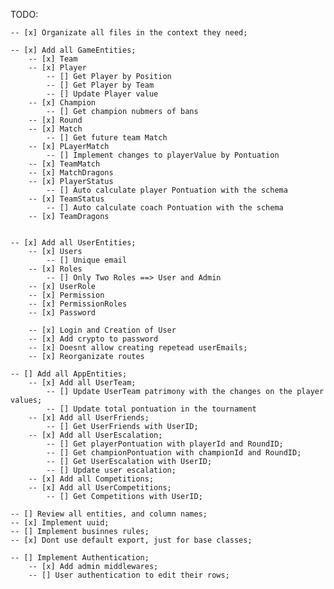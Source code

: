 TODO:

    -- [x] Organizate all files in the context they need;

    -- [x] Add all GameEntities;
        -- [x] Team
        -- [x] Player
            -- [] Get Player by Position
            -- [] Get Player by Team
            -- [] Update Player value
        -- [x] Champion
            -- [] Get champion nubmers of bans
        -- [x] Round
        -- [x] Match
            -- [] Get future team Match
        -- [x] PLayerMatch
            -- [] Implement changes to playerValue by Pontuation
        -- [x] TeamMatch
        -- [x] MatchDragons
        -- [x] PlayerStatus
            -- [] Auto calculate player Pontuation with the schema
        -- [x] TeamStatus
            -- [] Auto calculate coach Pontuation with the schema
        -- [x] TeamDragons


    -- [x] Add all UserEntities;
        -- [x] Users
            -- [] Unique email
        -- [x] Roles
            -- [] Only Two Roles ==> User and Admin 
        -- [x] UserRole
        -- [x] Permission
        -- [x] PermissionRoles
        -- [x] Password

        -- [x] Login and Creation of User 
        -- [x] Add crypto to password
        -- [x] Doesnt allow creating repetead userEmails;
        -- [x] Reorganizate routes

    -- [] Add all AppEntities;
        -- [x] Add all UserTeam;
            -- [] Update UserTeam patrimony with the changes on the player values;
            -- [] Update total pontuation in the tournament
        -- [x] Add all UserFriends;
            -- [] Get UserFriends with UserID;
        -- [x] Add all UserEscalation;
            -- [] Get playerPontuation with playerId and RoundID;
            -- [] Get championPontuation with championId and RoundID;
            -- [] Get UserEscalation with UserID;
            -- [] Update user escalation;
        -- [x] Add all Competitions;
        -- [x] Add all UserCompetitions;
            -- [] Get Competitions with UserID;
    
    -- [] Review all entities, and column names;
    -- [x] Implement uuid;
    -- [] Implement businnes rules;
    -- [x] Dont use default export, just for base classes;

    -- [] Implement Authentication;
        -- [x] Add admin middlewares;
        -- [] User authentication to edit their rows;